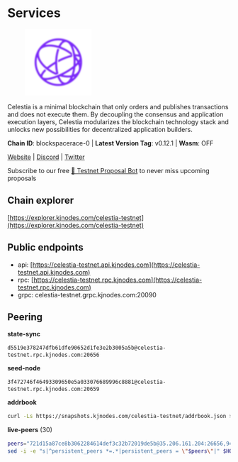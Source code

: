 # Services

<figure><img src="https://raw.githubusercontent.com/kj89/cosmos-images/main/logos/celestia.png" width="150" alt=""><figcaption></figcaption></figure>

Celestia is a minimal blockchain that only orders and publishes transactions and  does not execute them. By decoupling the consensus and application execution layers,  Celestia modularizes the blockchain technology stack and unlocks new possibilities  for decentralized application builders.

**Chain ID**: blockspacerace-0 | **Latest Version Tag**: v0.12.1 | **Wasm**: OFF

[Website](https://celestia.org) | [Discord](https://discord.gg/celestiacommunity) | [Twitter](https://twitter.com/CelestiaOrg)



Subscribe to our free [🤖 Testnet Proposal Bot](https://t.me/kjnodes_testnet_proposal_bot) to never miss upcoming proposals


## Chain explorer
[https://explorer.kjnodes.com/celestia-testnet](https://explorer.kjnodes.com/celestia-testnet)

## Public endpoints

* api: [https://celestia-testnet.api.kjnodes.com](https://celestia-testnet.api.kjnodes.com)
* rpc: [https://celestia-testnet.rpc.kjnodes.com](https://celestia-testnet.rpc.kjnodes.com)
* grpc: celestia-testnet.grpc.kjnodes.com:20090

## Peering

**state-sync**

```text
d5519e378247dfb61dfe90652d1fe3e2b3005a5b@celestia-testnet.rpc.kjnodes.com:20656
```

**seed-node**

```text
3f472746f46493309650e5a033076689996c8881@celestia-testnet.rpc.kjnodes.com:20659
```

**addrbook**
```bash
curl -Ls https://snapshots.kjnodes.com/celestia-testnet/addrbook.json > $HOME/.celestia-app/config/addrbook.json
```

**live-peers** (30)
```bash
peers="721d15a87ce8b3062284614def3c32b72019de5b@35.206.161.204:26656,9497e0c783d5cb9b18f6addfcf2f25cdc4d5d1a2@148.113.153.79:36656,d5519e378247dfb61dfe90652d1fe3e2b3005a5b@65.109.68.190:20656,92e7087b3dec79fb2b8105e5a61935d28927d511@45.83.104.218:2000,afa8e3de3c304db0fae0113428c1747081df35a2@194.163.134.232:26656,768ac4ece936ca4eb01b763c119edb74c53b58b2@135.181.26.67:26656,fb9fc76ee67cd021b913752b49560dd9184688f2@135.181.216.215:36656,5fa6853eb52bc3a5ff1fe56b988515d16644819a@65.21.232.33:2000,3ef426538e3b8bfa274aa9a442583bbbda71942f@185.144.99.12:26656,8f14ec71e1d712c912c27485a169c2519628cfb6@185.225.232.196:21656,a20a5f47307049619d2fe689f3c33f1f7ab9470c@162.55.245.144:2130,2b8f5b788108c593378ce0dad8faff180b854cb4@185.56.139.86:26656,e85b086d236a2c9a4d285e6d44126bb6fc6a1555@131.153.158.209:26656,e4fa11cfb413d69d95dc90a0e12125b091b1d574@51.158.115.159:26656,508706c7c37a7a5e4c99c4581d9334cbad34cb86@37.27.2.226:26656,cb0c8eab8b18c4c6a2d0cc030d1b0787656b61bb@65.108.137.39:26656,29c8a82a0be59a2c6a5d6fb2ad0a2e1b4d09de0f@186.3.232.252:26656,e225815e3da7a26d712c074045977034a901bbc0@5.9.106.214:26686,24770b73138ee6a2113e4c35b5e3525749c21350@109.238.11.182:26656,38a3604c87e19301b2a028ef0b4a0735014de749@64.25.109.145:26656,0293f2cf7184da95bc6ea6ff31c7e97578b9c7ff@65.109.106.95:26656,28ec6fc21844eb07f8264694c723a8c6056b16c1@195.74.52.167:26656,f44d744448c0b6c4b722bb6ae62d31a800d447ef@66.94.127.235:26656,10c84789386c2ee3aacd8e09f04b78fac14fb3d7@209.126.86.119:26656,d3c0e1867ba635328dc019f1464acf1903f446a5@13.208.144.128:16656,7a89c8c63ee0a305d236eabb435ea54f1c08d3dd@125.143.190.194:17002,dc76534dfede17c47ec162fce0937b446a627820@206.189.92.202:26656,af66f28f19f747bd2b5a18d91d143dc8e035f86a@47.147.226.228:52656,aa0f4f7f63460c19b448004283b6d3ffc682e443@65.109.38.111:11656,5d02fa37f0fe3f198b3fdcea78b8961d04425b5d@185.227.135.173:26656"
sed -i -e "s|^persistent_peers *=.*|persistent_peers = \"$peers\"|" $HOME/.celestia-app/config/config.toml
```
